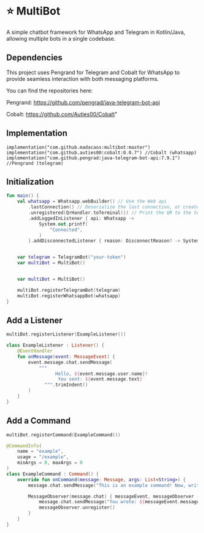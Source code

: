 
# ⭐ MultiBot

A simple chatbot framework for WhatsApp and Telegram in Kotlin/Java, allowing multiple bots in a single codebase.

## Dependencies 
This project uses Pengrand for Telegram and Cobalt for WhatsApp to provide seamless interaction with both messaging platforms.

You can find the repositories here:

Pengrand: https://github.com/pengrad/java-telegram-bot-api

Cobalt: https://github.com/Auties00/Cobalt"

## Implementation
```
implementation("com.github.madacaos:multibot:master")
implementation("com.github.auties00:cobalt:0.0.7") //Cobalt (whatsapp)
implementation("com.github.pengrad:java-telegram-bot-api:7.9.1") //Pengrand (telegram)
```

## Initialization

```kotlin
fun main() {
    val whatsapp = Whatsapp.webBuilder() // Use the Web api
        .lastConnection() // Deserialize the last connection, or create a new one if it doesn't exist
        .unregistered(QrHandler.toTerminal()) // Print the QR to the terminal
        .addLoggedInListener { api: Whatsapp ->
            System.out.printf(
                "Connected",
            )
        }.addDisconnectedListener { reason: DisconnectReason? -> System.out.printf("Disconnected: %s%n", reason) }


    var telegram = TelegramBot("your-token")
    var multiBot = MultiBot()


    var multiBot = MultiBot()

    multiBot.registerTelegramBot(telegram)
    multiBot.registerWhatsappBot(whatsapp)
}
```

## Add a Listener

```kotlin
multiBot.registerListener(ExampleListener())

class ExampleListener : Listener() {
    @EventHandler
    fun onMessage(event: MessageEvent) {
        event.message.chat.sendMessage(
            """
                  Hello, ${event.message.user.name}!
                   You sent: ${event.message.text}
              """.trimIndent()
        )
    }
}
```

## Add a Command

```kotlin
multiBot.registerCommand(ExampleCommand())

@CommandInfo(
    name = "example",
    usage = "/example",
    minArgs = 0, maxArgs = 0
)
class ExampleCommand : Command() {
    override fun onCommand(message: Message, args: List<String>) {
        message.chat.sendMessage("This is an example command! Now, write something!")

        MessageObserver(message.chat) { messageEvent, messageObserver ->
            message.chat.sendMessage("You wrote: ${messageEvent.message.text}")
            messageObserver.unregister()
        }
    }
}
```